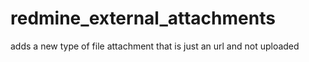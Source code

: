 # redmine_external_attachments
adds a new type of file attachment that is just an url and not uploaded

